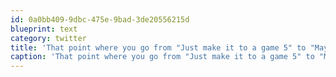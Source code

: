 ```yaml
---
id: 0a0bb409-9dbc-475e-9bad-3de20556215d
blueprint: text
category: twitter
title: 'That point where you go from "Just make it to a game 5" to "Maybe we can do this"'
caption: 'That point where you go from "Just make it to a game 5" to "Maybe we can do this"'
---
```

